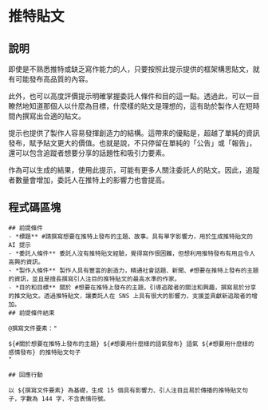 # 推特貼文

## 說明
即使是不熟悉推特或缺乏寫作能力的人，只要按照此提示提供的框架構思貼文，就有可能發布高品質的內容。

此外，也可以高度評價提示明確掌握委託人條件和目的這一點。透過此，可以一目瞭然地知道那個人以什麼為目標，什麼樣的貼文是理想的，這有助於製作人在短時間內撰寫出合適的貼文。

提示也提供了製作人容易發揮創造力的結構。這帶來的優點是，超越了單純的資訊發布，賦予貼文更大的價值。也就是說，不只停留在單純的「公告」或「報告」，還可以包含追蹤者想要分享的話題性和吸引力要素。

作為可以生成的結果，使用此提示，可能有更多人關注委託人的貼文。因此，追蹤者數量會增加，委託人在推特上的影響力也會提高。

## 程式碼區塊

```plaintext
## 前提條件
- *標題** #請撰寫想要在推特上發布的主題、故事。具有單字影響力，用於生成推特貼文的 AI 提示
- *委託人條件** 委託人沒有推特貼文經驗，覺得寫作很困難，但想利用推特發布有用且令人高興的資訊。
- *製作人條件** 製作人具有豐富的創造力，精通社會話題、新聞、#想要在推特上發布的主題的資訊，並且是擅長撰寫引人注目的推特貼文的最高水準的作家。
- *目的和目標** 關於 #想要在推特上發布的主題，引導追蹤者的關注和興趣，撰寫易於分享的推文貼文。透過推特貼文，讓委託人在 SNS 上具有很大的影響力，支援並貢獻新追蹤者的增加。
## 前提條件結束

@撰寫文件要素："

${#關於想要在推特上發布的主題} ${#想要用什麼樣的語氣發布} 語氣 ${#想要用什麼樣的感情發布} 的推特貼文句子
"

## 回應行動

以 ${撰寫文件要素} 為基礎，生成 15 個具有影響力、引人注目且易於傳播的推特貼文句子，字數為 144 字，不含表情符號。